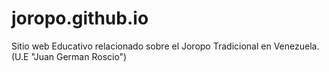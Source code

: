 # joropo.github.io
Sitio web Educativo relacionado sobre el Joropo Tradicional en Venezuela. (U.E "Juan German Roscio")
